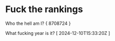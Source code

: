 # Fuck the rankings

Who the hell am I?
{ 8708724 }

What fucking year is it?
[ 2024-12-10T15:33:20Z ]
